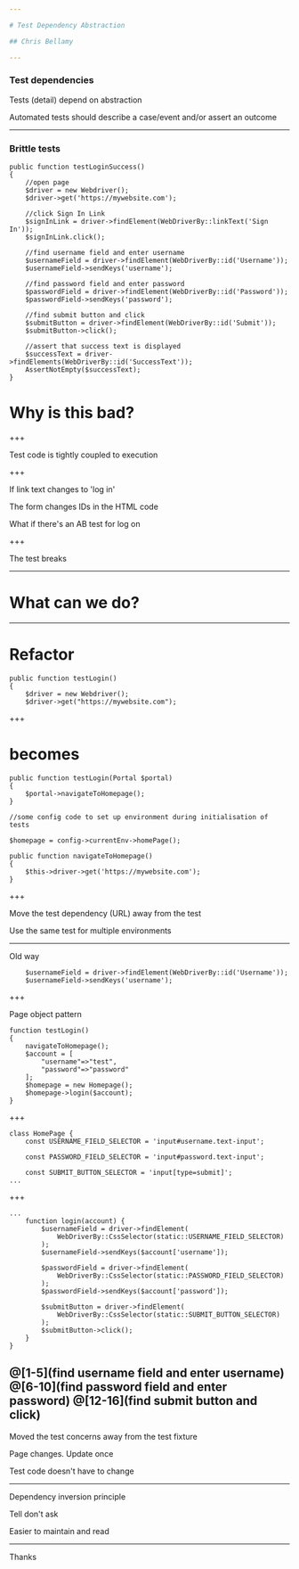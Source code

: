 ```yaml
---

# Test Dependency Abstraction

## Chris Bellamy

---
```


### Test dependencies 

Tests (detail) depend on abstraction 

Automated tests should describe a case/event and/or assert an outcome

---

### Brittle tests

```
public function testLoginSuccess() 
{
    //open page
    $driver = new Webdriver();
    $driver->get('https://mywebsite.com');

    //click Sign In Link
    $signInLink = driver->findElement(WebDriverBy::linkText('Sign In'));
    $signInLink.click();

    //find username field and enter username
    $usernameField = driver->findElement(WebDriverBy::id('Username'));
    $usernameField->sendKeys('username');

    //find password field and enter password
    $passwordField = driver->findElement(WebDriverBy::id('Password'));
    $passwordField->sendKeys('password');

    //find submit button and click
    $submitButton = driver->findElement(WebDriverBy::id('Submit'));
    $submitButton->click();

    //assert that success text is displayed
    $successText = driver->findElements(WebDriverBy::id('SuccessText'));
    AssertNotEmpty($successText);
}
```

# Why is this bad?

+++

Test code is tightly coupled to execution

+++

If link text changes to 'log in'

The form changes IDs in the HTML code

What if there's an AB test for log on

+++

The test breaks
 
---

# What can we do?

---

# Refactor

```
public function testLogin() 
{
    $driver = new Webdriver();
    $driver->get("https://mywebsite.com");
```
+++
# becomes
```
public function testLogin(Portal $portal) 
{
    $portal->navigateToHomepage();
}
```

```
//some config code to set up environment during initialisation of tests

$homepage = config->currentEnv->homePage();

public function navigateToHomepage() 
{
    $this->driver->get('https://mywebsite.com');
}

```
+++

Move the test dependency (URL) away from the test

Use the same test for multiple environments

---

Old way

```
    $usernameField = driver->findElement(WebDriverBy::id('Username'));
    $usernameField->sendKeys('username');
```

+++

Page object pattern

```
function testLogin()
{
    navigateToHomepage();
    $account = [
        "username"=>"test",
        "password"=>"password"
    ];
    $homepage = new Homepage();
    $homepage->login($account);
}
```

+++
```
class HomePage {
    const USERNAME_FIELD_SELECTOR = 'input#username.text-input';

    const PASSWORD_FIELD_SELECTOR = 'input#password.text-input';

    const SUBMIT_BUTTON_SELECTOR = 'input[type=submit]';
...
```
+++
```
...
    function login(account) {
        $usernameField = driver->findElement(
            WebDriverBy::CssSelector(static::USERNAME_FIELD_SELECTOR)
        );
        $usernameField->sendKeys($account['username']);

        $passwordField = driver->findElement(
            WebDriverBy::CssSelector(static::PASSWORD_FIELD_SELECTOR)
        );
        $passwordField->sendKeys($account['password']);

        $submitButton = driver->findElement(
            WebDriverBy::CssSelector(static::SUBMIT_BUTTON_SELECTOR)
        );
        $submitButton->click();
    }
}
```
@[1-5](find username field and enter username) @[6-10](find password field and enter password) @[12-16](find submit button and click)
---
Moved the test concerns away from the test fixture

Page changes. Update once 

Test code doesn't have to change

---

Dependency inversion principle

Tell don't ask

Easier to maintain and read

---

Thanks

